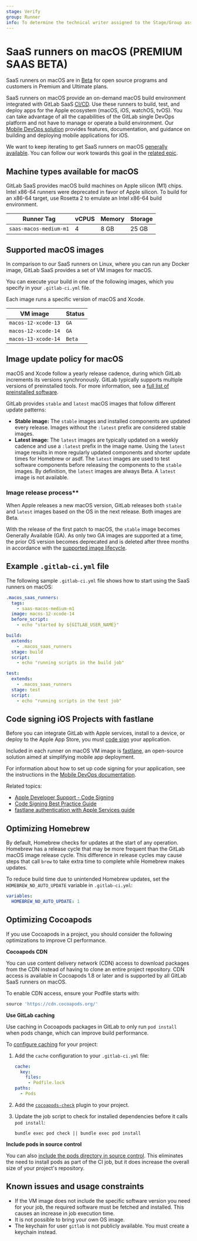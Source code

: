 ```yaml
---
stage: Verify
group: Runner
info: To determine the technical writer assigned to the Stage/Group associated with this page, see https://about.gitlab.com/handbook/product/ux/technical-writing/#assignments
---
```


# SaaS runners on macOS **(PREMIUM SAAS BETA)**

SaaS runners on macOS are in [Beta](../../../policy/experiment-beta-support.md#beta) for open source programs and customers in Premium and Ultimate plans.

SaaS runners on macOS provide an on-demand macOS build environment integrated with
GitLab SaaS [CI/CD](../../../ci/index.md).
Use these runners to build, test, and deploy apps for the Apple ecosystem (macOS, iOS, watchOS, tvOS). You can take advantage
of all the capabilities of the GitLab single DevOps platform and not have to manage or operate a
build environment. Our [Mobile DevOps solution](../../../ci/mobile_devops.md#ios-build-environments) provides features, documentation, and guidance on building and deploying mobile applications for iOS.

We want to keep iterating to get SaaS runners on macOS
[generally available](../../../policy/experiment-beta-support.md#generally-available-ga).
You can follow our work towards this goal in the
[related epic](https://gitlab.com/groups/gitlab-org/-/epics/8267).

## Machine types available for macOS

GitLab SaaS provides macOS build machines on Apple silicon (M1) chips.
Intel x86-64 runners were deprecated in favor of Apple silicon. To build for an x86-64 target, use Rosetta 2 to emulate an Intel x86-64 build environment.

| Runner Tag             | vCPUS | Memory | Storage |
| ---------------------- | ----- | ------ | ------- |
| `saas-macos-medium-m1` | 4     | 8 GB   | 25 GB   |

## Supported macOS images

In comparison to our SaaS runners on Linux, where you can run any Docker image,
GitLab SaaS provides a set of VM images for macOS.

You can execute your build in one of the following images, which you specify
in your `.gitlab-ci.yml` file.

Each image runs a specific version of macOS and Xcode.

| VM image                   | Status |
|----------------------------|--------|
| `macos-12-xcode-13`        | `GA`   |
| `macos-12-xcode-14`        | `GA`   |
| `macos-13-xcode-14`        | `Beta` |

## Image update policy for macOS

macOS and Xcode follow a yearly release cadence, during which GitLab increments its versions synchronously. GitLab typically supports multiple versions of preinstalled tools. For more information, see
a [full list of preinstalled software](https://gitlab.com/gitlab-org/ci-cd/shared-runners/images/job-images/-/tree/main/toolchain).

GitLab provides `stable` and `latest` macOS images that follow different update patterns:

- **Stable image:** The `stable` images and installed components are updated every release. Images without the `:latest` prefix are considered stable images.
- **Latest image:** The `latest` images are typically updated on a weekly cadence and use a `:latest` prefix in the image name. Using the `latest` image results in more regularly updated components and shorter update times for Homebrew or asdf. The `latest` images are used to test software components before releasing the components to the `stable` images.
By definition, the `latest` images are always Beta.
A `latest` image is not available.

### Image release process**

When Apple releases a new macOS version, GitLab releases both `stable` and `latest` images based on the OS in the next release. Both images are Beta.

With the release of the first patch to macOS, the `stable` image becomes Generally Available (GA).
As only two GA images are supported at a time, the prior OS version becomes deprecated and is deleted after three months in accordance with the [supported image lifecycle](../index.md#supported-image-lifecycle).

## Example `.gitlab-ci.yml` file

The following sample `.gitlab-ci.yml` file shows how to start using the SaaS runners on macOS:

```yaml
.macos_saas_runners:
  tags:
    - saas-macos-medium-m1
  image: macos-12-xcode-14
  before_script:
    - echo "started by ${GITLAB_USER_NAME}"

build:
  extends:
    - .macos_saas_runners
  stage: build
  script:
    - echo "running scripts in the build job"

test:
  extends:
    - .macos_saas_runners
  stage: test
  script:
    - echo "running scripts in the test job"
```

## Code signing iOS Projects with fastlane

Before you can integrate GitLab with Apple services, install to a device, or deploy to the Apple App Store, you must [code sign](https://developer.apple.com/support/code-signing/) your application.

Included in each runner on macOS VM image is [fastlane](https://fastlane.tools/),
an open-source solution aimed at simplifying mobile app deployment.

For information about how to set up code signing for your application, see the instructions in the [Mobile DevOps documentation](../../../ci/mobile_devops.md#code-sign-ios-projects-with-fastlane).

Related topics:

- [Apple Developer Support - Code Signing](https://developer.apple.com/support/code-signing/)
- [Code Signing Best Practice Guide](https://codesigning.guide/)
- [fastlane authentication with Apple Services guide](https://docs.fastlane.tools/getting-started/ios/authentication/)

## Optimizing Homebrew

By default, Homebrew checks for updates at the start of any operation. Homebrew has a
release cycle that may be more frequent than the GitLab macOS image release cycle. This
difference in release cycles may cause steps that call `brew` to take extra time to complete
while Homebrew makes updates.

To reduce build time due to unintended Homebrew updates, set the `HOMEBREW_NO_AUTO_UPDATE` variable in `.gitlab-ci.yml`:

```yaml
variables:
  HOMEBREW_NO_AUTO_UPDATE: 1
```

## Optimizing Cocoapods

If you use Cocoapods in a project, you should consider the following optimizations to improve CI performance.

**Cocoapods CDN**

You can use content delivery network (CDN) access to download packages from the CDN instead of having to clone an entire
project repository. CDN access is available in Cocoapods 1.8 or later and is supported by all GitLab SaaS runners on macOS.

To enable CDN access, ensure your Podfile starts with:

```ruby
source 'https://cdn.cocoapods.org/'
```

**Use GitLab caching**

Use caching in Cocoapods packages in GitLab to only run `pod install`
when pods change, which can improve build performance.

To [configure caching](../../../ci/caching/index.md) for your project:

1. Add the `cache` configuration to your `.gitlab-ci.yml` file:

    ```yaml
    cache:
      key:
        files:
         - Podfile.lock
    paths:
      - Pods
    ```

1. Add the [`cocoapods-check`](https://guides.cocoapods.org/plugins/optimising-ci-times.html) plugin to your project.
1. Update the job script to check for installed dependencies before it calls `pod install`:

    ```shell
    bundle exec pod check || bundle exec pod install
    ```

**Include pods in source control**

You can also [include the pods directory in source control](https://guides.cocoapods.org/using/using-cocoapods.html#should-i-check-the-pods-directory-into-source-control). This eliminates the need to install pods as part of the CI job,
but it does increase the overall size of your project's repository.

## Known issues and usage constraints

- If the VM image does not include the specific software version you need for your job, the required software must be fetched and installed. This causes an increase in job execution time.
- It is not possible to bring your own OS image.
- The keychain for user `gitlab` is not publicly available. You must create a keychain instead.
